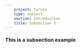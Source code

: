 ```yaml
---
    project: furuta
    type: subsect
    section: Introduction
    title: Subsection 3
---
```



<p><h3>
    This is a subsection example
</h3></p>